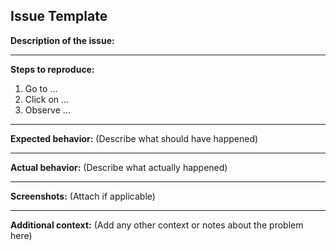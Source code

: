 ## Issue Template

**Description of the issue:**

---

**Steps to reproduce:**

1. Go to ...
2. Click on ...
3. Observe ...

---

**Expected behavior:**
(Describe what should have happened)

---

**Actual behavior:**
(Describe what actually happened)

---

**Screenshots:**
(Attach if applicable)

---

**Additional context:**
(Add any other context or notes about the problem here)
